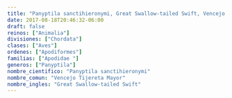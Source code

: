 ```yaml
---
title: "Panyptila sanctihieronymi, Great Swallow-tailed Swift, Vencejo Tijereta Mayor"
date: 2017-08-18T20:46:32-06:00
draft: false
reinos: ["Animalia"]
divisiones: ["Chordata"]
clases: ["Aves"]
ordenes: ["Apodiformes"]
familias: ["Apodidae "]
generos: ["Panyptila"]
nombre_cientifico: "Panyptila sanctihieronymi"
nombre_comun: "Vencejo Tijereta Mayor"
nombre_ingles: "Great Swallow-tailed Swift"
---
```

